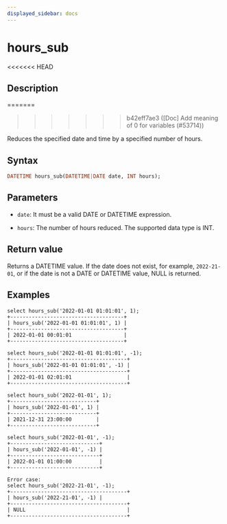 ```yaml
---
displayed_sidebar: docs
---
```


# hours_sub

<<<<<<< HEAD
## Description
=======

>>>>>>> b42eff7ae3 ([Doc] Add meaning of 0 for variables (#53714))

Reduces the specified date and time by a specified number of hours.

## Syntax

```Haskell
DATETIME hours_sub(DATETIME|DATE date, INT hours);
```

## Parameters

* `date`: It must be a valid DATE or DATETIME expression.

* `hours`: The number of hours reduced. The supported data type is INT.

## Return value

Returns a DATETIME value. If the date does not exist, for example, `2022-21-01`, or if the date is not a DATE or DATETIME value, NULL is returned.

## Examples

```Plain Text
select hours_sub('2022-01-01 01:01:01', 1);
+-------------------------------------+
| hours_sub('2022-01-01 01:01:01', 1) |
+-------------------------------------+
| 2022-01-01 00:01:01                 |
+-------------------------------------+

select hours_sub('2022-01-01 01:01:01', -1);
+--------------------------------------+
| hours_sub('2022-01-01 01:01:01', -1) |
+--------------------------------------+
| 2022-01-01 02:01:01                  |
+--------------------------------------+

select hours_sub('2022-01-01', 1);
+----------------------------+
| hours_sub('2022-01-01', 1) |
+----------------------------+
| 2021-12-31 23:00:00        |
+----------------------------+

select hours_sub('2022-01-01', -1);
+-----------------------------+
| hours_sub('2022-01-01', -1) |
+-----------------------------+
| 2022-01-01 01:00:00         |
+-----------------------------+

Error case:
select hours_sub('2022-21-01', -1);
+--------------------------------------+
| hours_sub('2022-21-01', -1) |
+--------------------------------------+
| NULL                                 |
+--------------------------------------+
```
